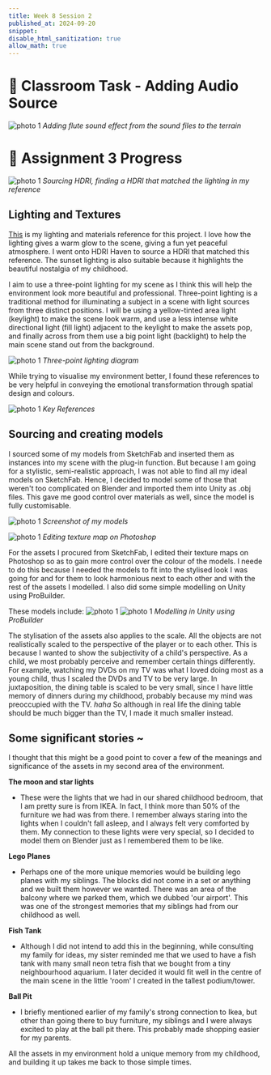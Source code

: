 ```yaml
---
title: Week 8 Session 2
published_at: 2024-09-20
snippet: 
disable_html_sanitization: true
allow_math: true
---
```

# :page_with_curl: Classroom Task - Adding Audio Source

![photo 1](photos/47.png)
*Adding flute sound effect from the sound files to the terrain*

# :page_with_curl: Assignment 3 Progress

![photo 1](photos/49.png)
*Sourcing HDRI, finding a HDRI that matched the lighting in my reference*

## Lighting and Textures

[This](https://www.behance.net/gallery/14268675/CTC-Winter-Olympic-Package) is my lighting and materials reference for this project. I love how the lighting gives a warm glow to the scene, giving a fun yet peaceful atmosphere. I went onto HDRI Haven to source a HDRI that matched this reference. The sunset lighting is also suitable because it highlights the beautiful nostalgia of my childhood.

I aim to use a three-point lighting for my scene as I think this will help the environment look more beautiful and professional. Three-point lighting is a traditional method for illuminating a subject in a scene with light sources from three distinct positions. I will be using a yellow-tinted area light (keylight) to make the scene look warm, and use a less intense white directional light (fill light) adjacent to the keylight to make the assets pop, and finally across from them use a big point light (backlight) to help the main scene stand out from the background.

![photo 1](photos/56.png)
*Three-point lighting diagram*

While trying to visualise my environment better, I found these references to be very helpful in conveying the emotional transformation through spatial design and colours. 

![photo 1](photos/73.png)
*Key References*

## Sourcing and creating models

I sourced some of my models from SketchFab and inserted them as instances into my scene with the plug-in function. But because I am going for a stylistic, semi-realistic approach, I was not able to find all my ideal models on SketchFab. Hence, I decided to model some of those that weren't too complicated on Blender and imported them into Unity as .obj files. This gave me good control over materials as well, since the model is fully customisable.

![photo 1](photos/67.png)
*Screenshot of my models*

![photo 1](photos/55.png)
*Editing texture map on Photoshop*

For the assets I procured from SketchFab, I edited their texture maps on Photoshop so as to gain more control over the colour of the models. I neede to do this because I needed the models to fit into the stylised look I was going for and for them to look harmonious next to each other and with the rest of the assets I modelled. I also did some simple modelling on Unity using ProBuilder. 

These models include:
![photo 1](photos/53.png)
![photo 1](photos/54.png)
*Modelling in Unity using ProBuilder*

The stylisation of the assets also applies to the scale. All the objects are not realistically scaled to the perspective of the player or to each other. This is because I wanted to show the subjectivity of a child's perspective. As a child, we most probably perceive and remember certain things differently. For example, watching my DVDs on my TV was what I loved doing most as a young child, thus I scaled the DVDs and TV to be very large. In juxtaposition, the dining table is scaled to be very small, since I have little memory of dinners during my childhood, probably because my mind was preoccupied with the TV. *haha*  So although in real life the dining table should be much bigger than the TV, I made it much smaller instead.

## Some significant stories ~

I thought that this might be a good point to cover a few of the meanings and significance of the assets in my second area of the environment.

<b>The moon and star lights</b>
- These were the lights that we had in our shared childhood bedroom, that I am pretty sure is from IKEA. In fact, I think more than 50% of the furniture we had was from there. I remember always staring into the lights when I couldn't fall asleep, and I always felt very comforted by them. My connection to these lights were very special, so I decided to model them on Blender just as I remembered them to be like.

<b>Lego Planes</b>
- Perhaps one of the more unique memories would be building lego planes with my siblings. The blocks did not come in a set or anything and we built them however we wanted. There was an area of the balcony where we parked them, which we dubbed 'our airport'. This was one of the strongest memories that my siblings had from our childhood as well.

<b>Fish Tank</b>
- Although I did not intend to add this in the beginning, while consulting my family for ideas, my sister reminded me that we used to have a fish tank with many small neon tetra fish that we bought from a tiny neighbourhood aquarium. I later decided it would fit well in the centre of the main scene in the little 'room' I created in the tallest podium/tower.

<b>Ball Pit</b>
- I briefly mentioned earlier of my family's strong connection to Ikea, but other than going there to buy furniture, my siblings and I were always excited to play at the ball pit there. This probably made shopping easier for my parents.

All the assets in my environment hold a unique memory from my childhood, and building it up takes me back to those simple times.




